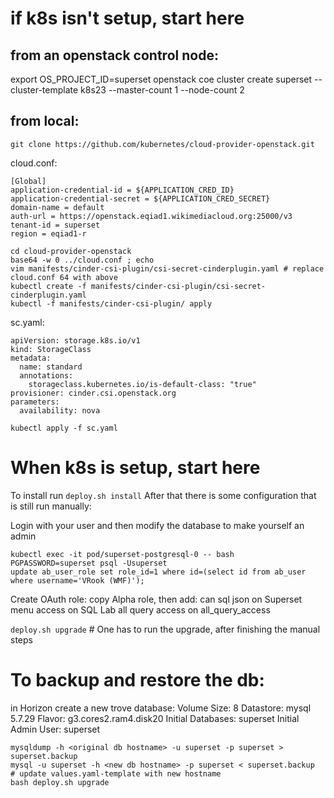 # if k8s isn't setup, start here
## from an openstack control node:
export OS_PROJECT_ID=superset
openstack coe cluster create superset --cluster-template k8s23 --master-count 1 --node-count 2


## from local:
`git clone https://github.com/kubernetes/cloud-provider-openstack.git`

cloud.conf:
```
[Global]
application-credential-id = ${APPLICATION_CRED_ID}
application-credential-secret = ${APPLICATION_CRED_SECRET}
domain-name = default
auth-url = https://openstack.eqiad1.wikimediacloud.org:25000/v3
tenant-id = superset
region = eqiad1-r
```

```
cd cloud-provider-openstack
base64 -w 0 ../cloud.conf ; echo
vim manifests/cinder-csi-plugin/csi-secret-cinderplugin.yaml # replace cloud.conf 64 with above
kubectl create -f manifests/cinder-csi-plugin/csi-secret-cinderplugin.yaml
kubectl -f manifests/cinder-csi-plugin/ apply
```

sc.yaml:
```
apiVersion: storage.k8s.io/v1
kind: StorageClass
metadata:
  name: standard
  annotations:
    storageclass.kubernetes.io/is-default-class: "true"
provisioner: cinder.csi.openstack.org
parameters:
  availability: nova
```

`kubectl apply -f sc.yaml`



# When k8s is setup, start here
To install run `deploy.sh install`
After that there is some configuration that is still run manually:

Login with your user and then modify the database to make yourself an admin
```
kubectl exec -it pod/superset-postgresql-0 -- bash
PGPASSWORD=superset psql -Usuperset
update ab_user_role set role_id=1 where id=(select id from ab_user where username='VRook (WMF)');
```

Create OAuth role:
copy Alpha role, then add:
can sql json on Superset
menu access on SQL Lab
all query access on all_query_access

`deploy.sh upgrade` # One has to run the upgrade, after finishing the manual steps

# To backup and restore the db:
in Horizon create a new trove database:
Volume Size: 8
Datastore: mysql 5.7.29
Flavor: g3.cores2.ram4.disk20
Initial Databases: superset
Initial Admin User: superset
```
mysqldump -h <original db hostname> -u superset -p superset > superset.backup
mysql -u superset -h <new db hostname> -p superset < superset.backup
# update values.yaml-template with new hostname
bash deploy.sh upgrade
```
